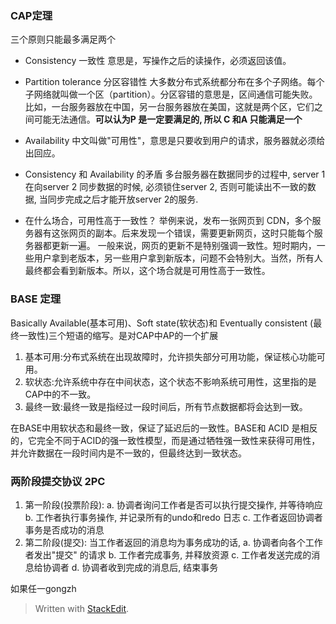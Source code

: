 ### CAP定理
三个原则只能最多满足两个
* Consistency 一致性
意思是，写操作之后的读操作，必须返回该值。
* Partition tolerance 分区容错性
大多数分布式系统都分布在多个子网络。每个子网络就叫做一个区（partition）。分区容错的意思是，区间通信可能失败。比如，一台服务器放在中国，另一台服务器放在美国，这就是两个区，它们之间可能无法通信。**可以认为P 是一定要满足的, 所以 C 和A 只能满足一个**

* Availability 
中文叫做"可用性"，意思是只要收到用户的请求，服务器就必须给出回应。

*  Consistency 和 Availability 的矛盾
多台服务器在数据同步的过程中, server 1 在向server 2 同步数据的时候, 必须锁住server 2, 否则可能读出不一致的数据, 当同步完成之后才能开放server 2的服务. 

* 在什么场合，可用性高于一致性？
举例来说，发布一张网页到 CDN，多个服务器有这张网页的副本。后来发现一个错误，需要更新网页，这时只能每个服务器都更新一遍。
一般来说，网页的更新不是特别强调一致性。短时期内，一些用户拿到老版本，另一些用户拿到新版本，问题不会特别大。当然，所有人最终都会看到新版本。所以，这个场合就是可用性高于一致性。

### BASE 定理
Basically Available(基本可用)、Soft state(软状态)和 Eventually consistent (最终一致性)三个短语的缩写。是对CAP中AP的一个扩展

1.  基本可用:分布式系统在出现故障时，允许损失部分可用功能，保证核心功能可用。
2.  软状态:允许系统中存在中间状态，这个状态不影响系统可用性，这里指的是CAP中的不一致。
3.  最终一致:最终一致是指经过一段时间后，所有节点数据都将会达到一致。

在BASE中用软状态和最终一致，保证了延迟后的一致性。BASE和 ACID 是相反的，它完全不同于ACID的强一致性模型，而是通过牺牲强一致性来获得可用性，并允许数据在一段时间内是不一致的，但最终达到一致状态。

### 两阶段提交协议 2PC
1. 第一阶段(投票阶段):
a. 协调者询问工作者是否可以执行提交操作, 并等待响应
b. 工作者执行事务操作, 并记录所有的undo和redo 日志
c. 工作者返回协调者事务是否成功的消息
2. 第二阶段(提交):
当工作者返回的消息均为事务成功的话,
a. 协调者向各个工作者发出"提交" 的请求
b. 工作者完成事务, 并释放资源
c. 工作者发送完成的消息给协调者
d. 协调者收到完成的消息后, 结束事务

如果任一gongzh

> Written with [StackEdit](https://stackedit.io/).
<!--stackedit_data:
eyJoaXN0b3J5IjpbMTgyMDYwNzU4MiwxNTg5MzExMTUyLDU0MT
U4MDc4NiwtMjA1NDI5Njk3N119
-->